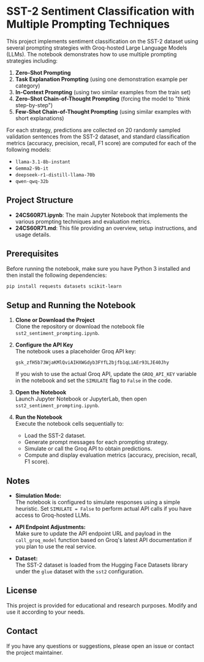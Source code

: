 # SST-2 Sentiment Classification with Multiple Prompting Techniques

This project implements sentiment classification on the SST-2 dataset using several prompting strategies with Groq-hosted Large Language Models (LLMs). The notebook demonstrates how to use multiple prompting strategies including:

1. **Zero-Shot Prompting**
2. **Task Explanation Prompting** (using one demonstration example per category)
3. **In-Context Prompting** (using two similar examples from the train set)
4. **Zero-Shot Chain-of-Thought Prompting** (forcing the model to "think step-by-step")
5. **Few-Shot Chain-of-Thought Prompting** (using similar examples with short explanations)

For each strategy, predictions are collected on 20 randomly sampled validation sentences from the SST-2 dataset, and standard classification metrics (accuracy, precision, recall, F1 score) are computed for each of the following models:

- `llama-3.1-8b-instant`
- `Gemma2-9b-it`
- `deepseek-r1-distill-llama-70b`
- `qwen-qwq-32b`

## Project Structure

- **24CS60R71.ipynb**: The main Jupyter Notebook that implements the various prompting techniques and evaluation metrics.
- **24CS60R71.md**: This file providing an overview, setup instructions, and usage details.

## Prerequisites

Before running the notebook, make sure you have Python 3 installed and then install the following dependencies:

```bash
pip install requests datasets scikit-learn
```

## Setup and Running the Notebook

1. **Clone or Download the Project**  
   Clone the repository or download the notebook file `sst2_sentiment_prompting.ipynb`.

2. **Configure the API Key**  
   The notebook uses a placeholder Groq API key:
   ```
   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
   ```
   If you wish to use the actual Groq API, update the `GROQ_API_KEY` variable in the notebook and set the `SIMULATE` flag to `False` in the code.

3. **Open the Notebook**  
   Launch Jupyter Notebook or JupyterLab, then open `sst2_sentiment_prompting.ipynb`.

4. **Run the Notebook**  
   Execute the notebook cells sequentially to:
   - Load the SST-2 dataset.
   - Generate prompt messages for each prompting strategy.
   - Simulate or call the Groq API to obtain predictions.
   - Compute and display evaluation metrics (accuracy, precision, recall, F1 score).

## Notes

- **Simulation Mode:**  
  The notebook is configured to simulate responses using a simple heuristic. Set `SIMULATE = False` to perform actual API calls if you have access to Groq-hosted LLMs.

- **API Endpoint Adjustments:**  
  Make sure to update the API endpoint URL and payload in the `call_groq_model` function based on Groq's latest API documentation if you plan to use the real service.

- **Dataset:**  
  The SST-2 dataset is loaded from the Hugging Face Datasets library under the `glue` dataset with the `sst2` configuration.

## License

This project is provided for educational and research purposes. Modify and use it according to your needs.

## Contact

If you have any questions or suggestions, please open an issue or contact the project maintainer.